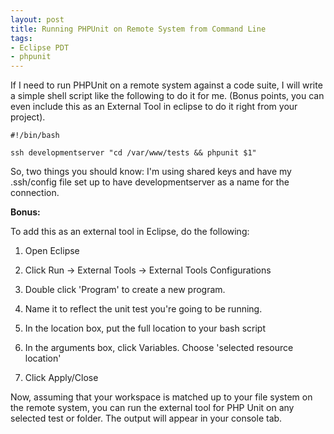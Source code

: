 ```yaml
---
layout: post
title: Running PHPUnit on Remote System from Command Line
tags:
- Eclipse PDT
- phpunit
---
```


If I need to run PHPUnit on a remote system against a code suite, I will write a simple shell script like the following to do it for me.  (Bonus points, you can even include this as an External Tool in eclipse to do it right from your project).
    
    #!/bin/bash
    
    ssh developmentserver "cd /var/www/tests && phpunit $1"

So, two things you should know: I'm using shared keys and have my .ssh/config file set up to have developmentserver as a name for the connection. 

**Bonus:**

To add this as an external tool in Eclipse, do the following:

  1. Open Eclipse

  2. Click Run -> External Tools -> External Tools Configurations

  3. Double click 'Program' to create a new program.

  4. Name it to reflect the unit test you're going to be running.

  5. In the location box, put the full location to your bash script

  6. In the arguments box, click Variables. Choose 'selected resource location'

  7. Click Apply/Close

Now, assuming that your workspace is matched up to your file system on the remote system, you can run the external tool for PHP Unit on any selected test or folder.  The output will appear in your console tab.
